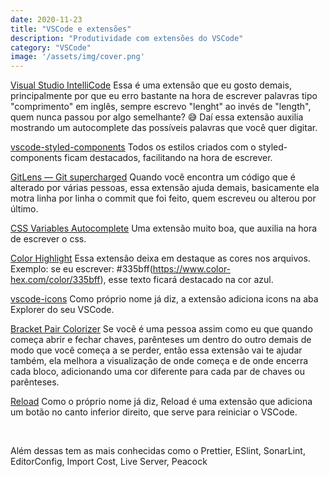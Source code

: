 ```yaml
---
date: 2020-11-23
title: "VSCode e extensões"
description: "Produtividade com extensões do VSCode"
category: "VSCode"
image: '/assets/img/cover.png'
---
```


<a href="https://marketplace.visualstudio.com/items?itemName=VisualStudioExptTeam.vscodeintellicode" target="_blank" rel="noopener noreferrer">Visual Studio IntelliCode</a>
Essa é uma extensão que eu gosto demais, principalmente por que eu erro bastante na hora de escrever palavras tipo "comprimento" em inglês, sempre escrevo "lenght" ao invés de "length", quem nunca passou por algo semelhante? 😅
Daí essa extensão auxilia mostrando um autocomplete das possíveis palavras que você quer digitar.

<a href="https://marketplace.visualstudio.com/items?itemName=jpoissonnier.vscode-styled-components" target="_blank" rel="noopener noreferrer">vscode-styled-components</a>
Todos os estilos criados com o styled-components ficam destacados, facilitando na hora de escrever.

<a href="https://marketplace.visualstudio.com/items?itemName=eamodio.gitlens" target="_blank" rel="noopener noreferrer">GitLens — Git supercharged</a>
Quando você encontra um código que é alterado por várias pessoas, essa extensão ajuda demais, basicamente ela motra linha por linha o commit que foi feito, quem escreveu ou alterou por último.

<a href="https://marketplace.visualstudio.com/items?itemName=danileao.css-variables-autocomplete" target="_blank" rel="noopener noreferrer">CSS Variables Autocomplete</a>
Uma extensão muito boa, que auxilia na hora de escrever o css.

<a href="https://marketplace.visualstudio.com/items?itemName=naumovs.color-highlight" target="_blank" rel="noopener noreferrer">Color Highlight</a>
Essa extensão deixa em destaque as cores nos arquivos.
Exemplo: se eu escrever: #335bff(https://www.color-hex.com/color/335bff), esse texto ficará destacado na cor azul.

<a href="https://marketplace.visualstudio.com/items?itemName=vscode-icons-team.vscode-icons" target="_blank" rel="noopener noreferrer">vscode-icons</a>
Como próprio nome já diz, a extensão adiciona icons na aba Explorer do seu VSCode.

<a href="https://marketplace.visualstudio.com/items?itemName=CoenraadS.bracket-pair-colorizer" target="_blank" rel="noopener noreferrer">Bracket Pair Colorizer</a>
Se você é uma pessoa assim como eu que quando começa abrir e fechar chaves, parênteses um dentro do outro demais de modo que você começa a se perder, então essa extensão vai te ajudar também, ela melhora a visualização de onde começa e de onde encerra cada bloco, adicionando uma cor diferente para cada par de chaves ou parênteses.

<a href="https://marketplace.visualstudio.com/items?itemName=natqe.reload" target="_blank" rel="noopener noreferrer">Reload</a>
Como o próprio nome já diz, Reload é uma extensão que adiciona um botão no canto inferior direito, que serve para reiniciar o VSCode.

</br>

Além dessas tem as mais conhecidas como o Prettier, ESlint, SonarLint, EditorConfig, Import Cost, Live Server, Peacock


